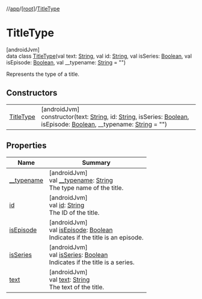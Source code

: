 //[app](../../../index.md)/[[root]](../index.md)/[TitleType](index.md)

# TitleType

[androidJvm]\
data class [TitleType](index.md)(val text: [String](https://kotlinlang.org/api/latest/jvm/stdlib/kotlin/-string/index.html), val id: [String](https://kotlinlang.org/api/latest/jvm/stdlib/kotlin/-string/index.html), val isSeries: [Boolean](https://kotlinlang.org/api/latest/jvm/stdlib/kotlin/-boolean/index.html), val isEpisode: [Boolean](https://kotlinlang.org/api/latest/jvm/stdlib/kotlin/-boolean/index.html), val __typename: [String](https://kotlinlang.org/api/latest/jvm/stdlib/kotlin/-string/index.html) = &quot;&quot;)

Represents the type of a title.

## Constructors

| | |
|---|---|
| [TitleType](-title-type.md) | [androidJvm]<br>constructor(text: [String](https://kotlinlang.org/api/latest/jvm/stdlib/kotlin/-string/index.html), id: [String](https://kotlinlang.org/api/latest/jvm/stdlib/kotlin/-string/index.html), isSeries: [Boolean](https://kotlinlang.org/api/latest/jvm/stdlib/kotlin/-boolean/index.html), isEpisode: [Boolean](https://kotlinlang.org/api/latest/jvm/stdlib/kotlin/-boolean/index.html), __typename: [String](https://kotlinlang.org/api/latest/jvm/stdlib/kotlin/-string/index.html) = &quot;&quot;) |

## Properties

| Name | Summary |
|---|---|
| [__typename](__typename.md) | [androidJvm]<br>val [__typename](__typename.md): [String](https://kotlinlang.org/api/latest/jvm/stdlib/kotlin/-string/index.html)<br>The type name of the title. |
| [id](id.md) | [androidJvm]<br>val [id](id.md): [String](https://kotlinlang.org/api/latest/jvm/stdlib/kotlin/-string/index.html)<br>The ID of the title. |
| [isEpisode](is-episode.md) | [androidJvm]<br>val [isEpisode](is-episode.md): [Boolean](https://kotlinlang.org/api/latest/jvm/stdlib/kotlin/-boolean/index.html)<br>Indicates if the title is an episode. |
| [isSeries](is-series.md) | [androidJvm]<br>val [isSeries](is-series.md): [Boolean](https://kotlinlang.org/api/latest/jvm/stdlib/kotlin/-boolean/index.html)<br>Indicates if the title is a series. |
| [text](text.md) | [androidJvm]<br>val [text](text.md): [String](https://kotlinlang.org/api/latest/jvm/stdlib/kotlin/-string/index.html)<br>The text of the title. |
